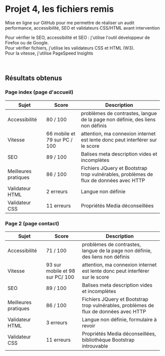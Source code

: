 <h1>Projet 4, les fichiers remis</h1>

<p>Mise en ligne sur GitHub pour me permettre de réaliser un audit performance, accessibilité, SEO et validateurs CSS/HTML avant intervention</p>
<p>Pour vérifier le SEO, accessibilité et SEO : j'utilise l'outil développeur de Firefox ou de Google. <br>
Pour vérifier fichiers, j'utilise les validateurs CSS et HTML (W3).
<br>
Pour la vitesse, j'utilise PageSpeed Insights</p>
<br>
<h2>Résultats obtenus</h2>
<h3>Page index (page d'accueil)</h3>

  | Sujet | Score | Description |
| --- | --- | --- |
| Accessibilité | 80 / 100  | problèmes de contrastes, langue de la page non définie, des liens non définis |
|Vitesse  | 66 mobile et 79 sur PC / 100  | attention, ma connexion internet est lente donc peut interférer sur le score  |
| SEO           | 89 / 100  | Balises meta description vides et incomplètes                                 |
| Meilleures pratiques | 86 / 100 | Fichiers JQuery et Bootstrap trop vulnérables, problèmes de flux de données avec HTTP |
| Validateur HTML | 2 erreurs | Langue non définie                                                          |
| Validateur CSS | 11 erreurs | Propriétés Media déconseillées                                              |

<h3>Page 2 (page contact)</h3>

   | Sujet | Score | Description |
| --- | --- | --- |
| Accessibilité | 71 / 100  | problèmes de contrastes, langue de la page non définie, des liens non définis |
| Vitesse   | 93 sur mobile et 98 sur PC/ 100  | attention, ma connexion internet est lente donc peut interférer sur le score  |
| SEO           | 89 / 100  | Balises meta description vides et incomplètes                                 |
| Meilleures pratiques | 86 / 100 | Fichiers JQuery et Bootstrap trop vulnérables, problèmes de flux de données avec HTTP |
| Validateur HTML | 3 erreurs | Langue non définie, formulaire à revoir                                     |
| Validateur CSS | 11 erreurs | Propriétés Media déconseillées, bibliothèque Bootstrap introuvable          |
  

